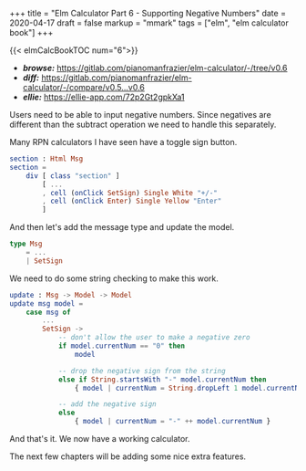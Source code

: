 +++
title = "Elm Calculator Part 6 - Supporting Negative Numbers"
date = 2020-04-17
draft = false
markup = "mmark"
tags = ["elm", "elm calculator book"]
+++

{{< elmCalcBookTOC num="6">}}

- ***browse:*** <https://gitlab.com/pianomanfrazier/elm-calculator/-/tree/v0.6>
- ***diff:*** <https://gitlab.com/pianomanfrazier/elm-calculator/-/compare/v0.5...v0.6>
- ***ellie:*** <https://ellie-app.com/72p2Gt2gpkXa1>

Users need to be able to input negative numbers. Since negatives are different than the subtract operation we need to handle this separately.

Many RPN calculators I have seen have a toggle sign button.

```elm
section : Html Msg
section =
    div [ class "section" ]
        [ ...
        , cell (onClick SetSign) Single White "+/-"
        , cell (onClick Enter) Single Yellow "Enter"
        ]
```

And then let's add the message type and update the model.

```elm
type Msg
    = ...
    | SetSign
```

We need to do some string checking to make this work.

```elm
update : Msg -> Model -> Model
update msg model =
    case msg of
        ...
        SetSign ->
            -- don't allow the user to make a negative zero
            if model.currentNum == "0" then
                model

            -- drop the negative sign from the string
            else if String.startsWith "-" model.currentNum then
                { model | currentNum = String.dropLeft 1 model.currentNum }

            -- add the negative sign
            else
                { model | currentNum = "-" ++ model.currentNum }
```

And that's it. We now have a working calculator.

The next few chapters will be adding some nice extra features.
